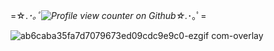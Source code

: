 
   =☆.*･｡ﾟ![Profile view counter on Github](https://komarev.com/ghpvc/?username=Angel-0fDarkness)☆.*･｡ﾟ=



  ![ab6caba35fa7d7079673ed09cdc9e9c0-ezgif com-overlay](https://github.com/user-attachments/assets/84a6a81d-5a8a-4a8b-b7eb-62459f829eb7)

